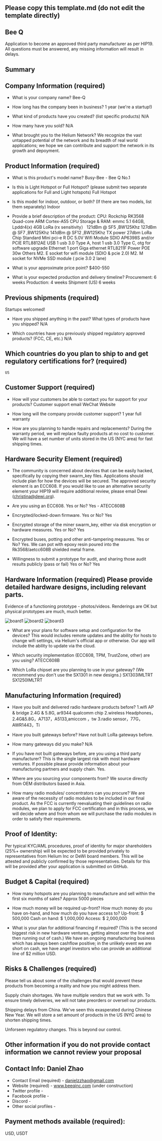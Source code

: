 ## Please copy this template.md (do not edit the template directly)
## Bee Q

Application to become an approved third party manufacturer as per HIP19. All questions must be answered, any missing information will result in delays.
## Summary

## Company Information (required)
* What is your company name?
	Bee-Q

* How long has the company been in business? 
	1 year (we're a startup!)

* What kind of products have you created? (list specific products)
	 N/A 

* How many have you sold? 
	N/A

* What brought you to the Helium Network? 
	We recognize the vast untapped potential of the network and its breadth of real world applications; we hope we can contribute and support the network in its growth and depoyment.

## Product Information (required)
* What is this product's model name? 
	Busy-Bee - Bee Q No.1

* Is this is Light Hotspot or Full Hotspot? (please submit two separate applications for Full and Light hotspots)
	Full Hotspot

* Is this model for indoor, outdoor, or both? (If there are two models, list them separately)
	Indoor

* Provide a brief description of the product:
	CPU: 
		Rockchip    RK3568  Quad-core ARM Cortex-A55 CPU
	Storage & RAM: 
		emmc 5.1 64GB, Lpddr4(x) 4GB
	LoRa (rx sensitivity）
		121dBm @ SF5 ,BW125Khz
		127dBm @ SF7 ,BW125Khz
		141dBm @ SF12 ,BW125Khz
	TX power
		27dbm
	LoRa Chip
		Standard Mini pci-e R
		DC 5.0V
	Wifi Module
		SDIO AP6398S and/or PCIE  RTL8812AE
	USB 
		1 usb 3.0 Type A, host
		1 usb 3.0 Type C, otg for software upgrade
	Ethernet
		1 port Giga ethernet RTL8211F
	Power
		POE 30w
	Others
		M2.   E socket   for  wifi module (SDIO & pcie 2.0)
		M2.  M socket   for  NVMe SSD module ( pcie 3.0 2 lane)

* What is your approximate price point? 
	$400-550
* What is your expected production and delivery timeline? 
	Procurement: 6 weeks
	Production: 4 weeks
	Shipment (US) 6 weeks

## Previous shipments (required)
Startups welcomed!
* Have you shipped anything in the past? What types of products have you shipped?
	N/A

* Which countries have you previously shipped regulatory approved products? (FCC, CE, etc.) 
	N/A

## Which countries do you plan to ship to and get regulatory certifications for? (required)
	US

## Customer Support (required)
* How will your customers be able to contact you for support for your products? 
	Customer support email
	WeChat
	Website

* How long will the company provide customer support? 
	1 year full warranty 

* How are you planning to handle repairs and replacements? 
	During the warranty period, we will replace faulty products at no cost to customer. We will have a set number of units stored in the US (NYC area) for fast shipping times.

## Hardware Security Element (required)
* The community is concerned about devices that can be easily hacked, specifically by copying their swarm_key files. Applications should include plan for how the devices will be secured. The approved security element is an ECC608. If you would like to use an alternative security element your HIP19 will require additional review, please email Dewi (christina@dewi.org).

* Are you using an ECC608. Yes or No?
	Yes - ATECC608B

* Encrypted/locked-down firmware. Yes or No? 
	Yes

* Encrypted storage of the miner swarm_key, either via disk encryption or hardware measures. Yes or No?
	Yes

* Encrypted buses, potting and other anti-tampering measures. Yes or No?
	Yes. We can pot with epoxy resin poured into the Rk3568/aetcc608B shielded metal frame.

* Willingness to submit a prototype for audit, and sharing those audit results publicly (pass or fail) Yes or No?
	Yes

## Hardware Information (required) Please provide detailed hardware designs, including relevant parts.
Evidence of a functioning prototype - photos/videos. Renderings are OK but physical prototypes are much, much better. 

![board1](/blob/patch-2/1.jpg)
![board2](/assets/images/1.jpg)
![board3](/assets/images/1.jpg)


* What are your plans for software setup and configuration for the devices?
This would includes remote updates and the ability for hosts to change wifi settings, via Helium's official app or otherwise. 
	Our	app will include the ability to update via the cloud. 

* Which security implementation (ECC608, TPM, TrustZone, other) are you using? 
	ATECC608B

* Which LoRa chipset are you planning to use in your gateway? (We recommend you don't use the SX1301 in new designs.) 
	SX1303IMLTRT   SX1250IMLTRT 


## Manufacturing Information (required)
* Have you built and delivered radio hardware products before?
	1.wifi AP & bridge 2.4G & 5.8G,  ar9344  qualcomm chip
	2.wireless Headphones，2.4G&5.8G，A7137，A5133,amiccom ，tw
	3.radio sensor，77G，AWR1443，Ti

* Have you built gateways before? 
	Have not built LoRa gateways before.

* How many gateways did you make? 
	N/A

* If you have not built gateways before, are you using a third party manufacturer? This is the single largest risk with most hardware ventures. If possible please provide information about your manufacturing partners and supply chain.
	Yes.

* Where are you sourcing your components from? 
	We source directly from OEM distributors based in Asia.

* How many radio modules/ concentrators can you procure? 
	We are aware of the necessity of radio modules to be included in our final product. As the FCC is currently reevaluating their guidelines on radio modules, we plan to apply for FCC certification and in this process, we will decide where and from whom we will purchase the radio modules in order to satisfy their requirements. 

## Proof of Identity:
Per typical KYC/AML procedures, proof of identity for major shareholders (25%+ ownership) will be expected to be provided privately to representatives from Helium Inc or DeWi board members. This will be attested and publicly confirmed by those representatives.
Details for this will be provided after your application is submitted on GitHub. 

## Budget & Capital (required)
* How many hotspots are you planning to manufacture and sell within the first six months of sales? 
	Approx 5000 pieces 

* How much money will be required up-front? How much money do you have on-hand, and how much do you have access to? 
	Up-front: $ 500,000
	Cash on hand: $ 1,000,000
	Access: $ 2,000,000

* What is your plan for additional financing if required? (This is the second biggest risk in new hardware ventures, getting almost over the line and then running out of cash.) 
	We have an ongoing manufacturing business which has always been cashflow positive; in the unlikely event we are short on cash, we have angel investors who can provide an additional line of $2 million USD.

## Risks & Challenges (required)
Please tell us about some of the challenges that would prevent these products from becoming a reality and how you might address them.

Supply chain shortages. We have multiple vendors that we work with. 
To ensure timely deliveries, we will not take preorders or oversell our products.

Shipping delays from China. We've seen this exasperated during Chinese New Year. We will store a set amount of products in the US (NYC area) to shorten shipping times.

Unforseen regulatory changes. This is beyond our control.

## Other information if you do not provide contact information we cannot review your proposal
## Contact Info: Daniel Zhao
* Contact Email (required) - danielzzhao@gmail.com
* Website (required) - www.beeqinc.com (under construction)
* Twitter profile -
* Facebook profile -
* Discord - 
* Other social profiles -


## Payment methods available (required):
USD, USDT

